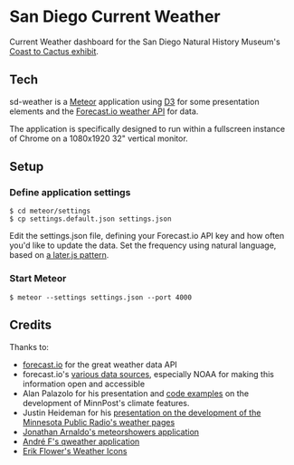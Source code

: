 # San Diego Current Weather

Current Weather dashboard for the San Diego Natural History Museum's [Coast to 
Cactus exhibit](http://www.sdnhm.org/exhibitions/current-exhibitions/coast-to-cactus-in-southern-california/).

## Tech
sd-weather is a [Meteor](https://www.meteor.com/) application using [D3](http://d3js.org/) for some presentation elements and the [Forecast.io weather API](https://developer.forecast.io/) for data.

The application is specifically designed to run within a fullscreen instance of Chrome on a 1080x1920 32" vertical monitor.

## Setup

### Define application settings
    $ cd meteor/settings
    $ cp settings.default.json settings.json

Edit the settings.json file, defining your Forecast.io API key and how often
you'd like to update the data. Set the frequency using natural language,
based on [a later.js pattern](http://bunkat.github.io/later/parsers.html#text).

### Start Meteor

    $ meteor --settings settings.json --port 4000



## Credits
Thanks to:
 * [forecast.io](https://developer.forecast.io/) for the great weather data API
 * forecast.io's [various data sources](http://forecast.io/raw/), especially NOAA for making this information open and accessible
 * Alan Palazolo for his presentation and [code examples](https://github.com/minnpost/minnpost-climate) on the development of MinnPost's climate features.
 * Justin Heideman for his [presentation on the development of the Minnesota Public Radio's weather pages](http://blogs.mpr.org/developer/2014/03/new-weather-pages-for-mpr-news/)
 * [Jonathan Arnaldo's meteorshowers application](https://github.com/jonarnaldo/meteorshowers)
 * [André F's qweather application](https://github.com/andre-f/qweather)
 * [Erik Flower's Weather Icons](https://github.com/erikflowers/weather-icons)
